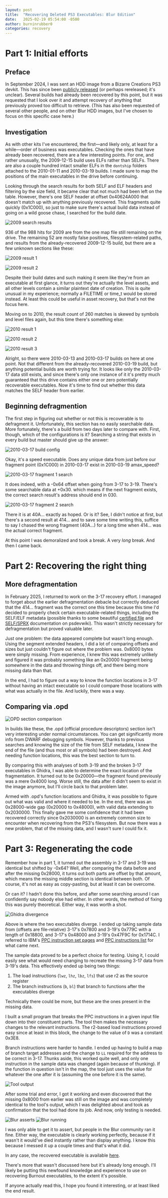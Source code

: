 ```yaml
---
layout: post
title:  "Recovering Deleted PS3 Executables: Blur Edition"
date:   2025-02-19 05:54:00 -0500
author: burninrubber0
categories: recovery
---
```

# Part 1: Initial efforts
## Preface
In September 2024, I was sent an HDD image from a Bizarre Creations PS3 devkit. This has since been [publicly released](https://mega.nz/file/avRkBDaK#nD3NuBVi7I8N8GeU58NSnuEBcU11aytP3oDhlRzGcXU) (or perhaps rereleased; it's unclear). Several builds had already been recovered by this point, but it was requested that I look over it and attempt recovery of anything that previously proved too difficult to retrieve. (This has also been requested of several other people, and on other Blur HDD images, but I've chosen to focus on this specific case here.)

## Investigation
As with other kits I've encountered, the first—and likely only, at least for a while—order of business was executables. Checking the ones that have already been recovered, there are a few interesting points. For one, and rather unusually, the 2009-12-15 build uses ELFs rather than SELFs. There are also a couple hundred intact smaller ELFs in the `dontship` folders attached to the 2010-01-11 and 2010-03-19 builds. I made sure to map the positions of the main executables in the drive before continuing.

Looking through the search results for both SELF and ELF headers and filtering by the size field, it became clear that not much had been left on the table. However, there's one SELF header at offset 0x40624A000 that doesn't match up with anything previously recovered. This fragments quite quickly (0x1C000), so just to make sure there's actual build data instead of going on a wild goose chase, I searched for the build date.

![2009 search results](/images/blur/2009_search_results.png)

936 of the 988 hits for 2009 are from the one map file still remaining on the drive. The remaining 52 are mostly false positives, filesystem-related paths, and results from the already-recovered 2009-12-15 build, but there are a few unknown sections like these:

![2009 result 1](/images/blur/2009_result_1.png)

![2009 result 2](/images/blur/2009_result_2.png)

Despite their build dates and such making it seem like they're from an executable at first glance, it turns out they're actually the level assets, and all other levels contain a similar plaintext date of creation. This is quite unusual in my experience; normally a FILETIME or time_t would be stored instead. At least this could be useful in asset recovery, but that's not the focus here.

Moving on to 2010, the result count of 260 matches is skewed by symbols and level files again, but this time there's something else:

![2010 result 1](/images/blur/2010_result_1.png)

![2010 result 2](/images/blur/2010_result_2.png)

![2010 result 3](/images/blur/2010_result_3.png)

Alright, so there were 2010-03-13 and 2010-03-17 builds on here at one point. Not that different from the already-recovered 2010-03-19 build, but anything potential builds are worth trying for. It looks like only the 2010-03-17 data still exists, and since there's only one instance of it it's pretty much guaranteed that this drive contains either one or zero potentially recoverable executables. Now it's time to find out whether this data matches the SELF header from earlier.

## Beginning defragmention
The first step in figuring out whether or not this is recoverable is to defragment it. Unfortunately, this section has no easily searchable data. More fortunately, there's a build from two days later to compare with. First, though, which of the configurations is it? Searching a string that exists in every build but master should give up the answer:

![2010-03-17 build config](/images/blur/20100317_build_config.png)

Okay, it's a speed executable. Does any unique data from just before our fragment point (0x1C000) in 2010-03-17 exist in 2010-03-19 amax_speed?

![2010-03-17 fragment 1 search](/images/blur/frag1_search.png)

It does indeed, with a -0x64 offset when going from 3-17 to 3-19. There's some searchable data at +0x30. which means if the next fragment exists, the correct search result's address should end in 030.

![2010-03-17 fragment 2 search](/images/blur/frag2_search.png)

There it is at 40A... exactly as hoped. Or is it? See, I didn't notice at first, but there's a second result at 414... and to save some time writing this, suffice to say I chased the wrong fragment (40A...) for a long time when 414... was the actual correct fragment.

At this point I was demoralized and took a break. A very *long* break. And then I came back.

# Part 2: Recovering the right thing
## More defragmentation
In February 2025, I returned to work on the 3-17 recovery effort. I managed to forget about the earlier defragmentation debacle but correctly deduced that the 414... fragment was the correct one this time because this time I'd decided to properly check certain executable-related things, including the SELF/ELF metadata (possible thanks to some beautiful [certified file](https://www.psdevwiki.com/ps3/Certified_File) and [SELF/SPRX](https://www.psdevwiki.com/ps3/SELF_-_SPRX) documentation on psdevwiki). This wasn't strictly necessary for defragmentation but proved valuable later.

Just one problem: the data appeared complete but wasn't long enough. Using the segment extended headers, I did a lot of comparing offsets and sizes but just couldn't figure out where the problem was. 0x8000 bytes were simply missing. From experience, I knew this was extremely unlikely and figured it was probably something like an 0x20000 fragment being somewhere in the data and throwing things off, and there being more missing data than that.

In the end, I had to figure out a way to know the function locations in 3-17 without having an intact executable so I could compare those locations with what was actually in the file. And luckily, there was a way.

## Comparing via .opd
![OPD section comparison](/images/blur/opd.png)

In builds like these, the .opd (official procedure descriptors) section isn't very interesting under normal circumstances. You can get significantly more info from DWARF debugging symbols. However, thanks to previous searches and knowing the size of the file from SELF metadata, I knew the end of the file (and thus most or all symbols) had been destroyed. And needing function locations, this was the best section to turn to.

By comparing this with analyses of both 3-19 and the broken 3-17 executables in Ghidra, I was able to determine the exact location of the fragmentation. It turned out to be 0x20000—the fragment found previously was a mere 0x4000 long. Worse still, the data after it didn't seem to exist in the image anymore, but I'll circle back to that problem later.

Armed with .opd's function locations and Ghidra, it was possible to figure out what was valid and where it needed to be. In the end, there was an 0x28000-wide gap (0x20000 to 0x48000), with valid data extending to 0x2030000. This finally gave me some confidence that it had been recovered correctly since 0x2030000 is an extremely common size to encounter when recovering from the PS3's filesystem. But now there was a new problem, that of the missing data, and I wasn't sure I could fix it.

# Part 3: Regenerating the code
Remember how in part 1, it turned out the assembly in 3-17 and 3-19 was identical but shifted by -0x64? Well, after comparing the data before and after the missing 0x28000, it turns out both parts are offset by that amount, which means the missing middle section is identical between both. Of course, it's not as easy as copy-pasting, but at least it can be overcome.

Or can it? I hadn't done this before, and after some searching around I can confidently say nobody else had either. In other words, the method of fixing this was purely theoretical. Either way, it was worth a shot.

![Ghidra divergence](/images/blur/ghidra_divergence.png)

Above is where the two executables diverge. I ended up taking sample data from (offsets are file-relative) 3-17's 0x7800 and 3-19's 0x779C with a length of 0x18800, and 3-17's 0x48000 and 3-19's 0x47F9C for 0x1714C. I referred to IBM's [PPC instruction set pages](https://www.ibm.com/docs/en/aix/7.3?topic=reference-instruction-set) and [PPC instructions list](https://www.ibm.com/docs/en/aix/7.3?topic=reference-appendix-f-powerpc-instructions) for what came next.

The sample data proved to be a perfect choice for testing. Using it, I could easily see what would need changing to recreate the missing 3-17 data from 3-19's data. This effectively ended up being two things:

1. The load instructions (`lwz`, `lhz`, `lbz`, `lfs`) that use r2 as the source register
2. The branch instructions (`b`, `bl`) that branch to functions after the executables diverge

Technically there could be more, but these are the ones present in the missing data.

I built a small program that breaks the PPC instructions in a given input file down into their constituent parts. The tool then makes the necessary changes to the relevant instructions. The r2-based load instructions proved easy since at least in this block, the change to the value of `D` was a constant 0x3E8.

Branch instructions were harder to handle. I ended up having to build a map of branch target addresses and the change to `LL` required for the address to be correct in 3-17. Thunks aside, this worked quite well, and only one instruction in the sample data was changed (again because of thunking). If the function in question isn't in the map, the tool just uses the value for whatever the one after it is (assuming the one before it is the same).

![Tool output](/images/blur/tool_output.png)

After some trial and error, I got it working and even discovered that the missing 0x8000 from earlier was still on the image and was completely identical to the tool's output, which I was delighted about and took as confirmation that the tool had done its job. And now, only testing is needed.

![Blur asserts](/images/blur/blur_assert.png)
![Blur running](/images/blur/blur_running.png)

I was only able to get it to assert, but people in the Blur community ran it fine. Either way, the executable is clearly working perfectly, because if it wasn't it would've died instantly rather than display anything. I know this because I messed it up a couple times and that's what it did.

In any case, the recovered executable is available [here](https://mega.nz/file/dMNhUBZB#ZLkTbtGMeIFYqN4dChwUtQsM82t8gM_GvQcTPwMrgv8).

There's more that wasn't discussed here but it's already long enough. I'll likely be putting this newfound knowledge and experience to use on recovering Burnout executables, to the extent it's possible.

If anyone actually read this, I hope you found it interesting, or at least liked the end result.
